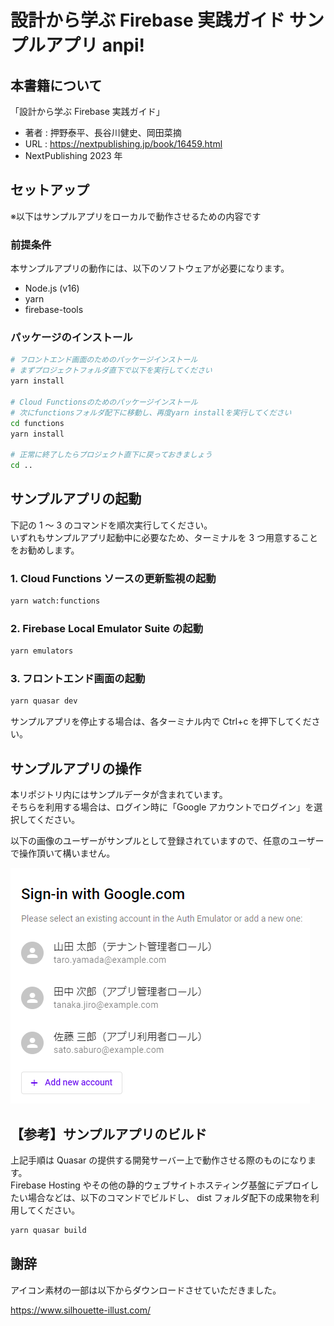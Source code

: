 # 設計から学ぶ Firebase 実践ガイド サンプルアプリ anpi!

## 本書籍について

「設計から学ぶ Firebase 実践ガイド」

- 著者 : 押野泰平、長谷川健史、岡田菜摘
- URL : https://nextpublishing.jp/book/16459.html
- NextPublishing 2023 年

## セットアップ

※以下はサンプルアプリをローカルで動作させるための内容です

### 前提条件

本サンプルアプリの動作には、以下のソフトウェアが必要になります。
- Node.js (v16)
- yarn
- firebase-tools

### パッケージのインストール

```bash
# フロントエンド画面のためのパッケージインストール
# まずプロジェクトフォルダ直下で以下を実行してください
yarn install

# Cloud Functionsのためのパッケージインストール
# 次にfunctionsフォルダ配下に移動し、再度yarn installを実行してください
cd functions
yarn install

# 正常に終了したらプロジェクト直下に戻っておきましょう
cd ..
```

## サンプルアプリの起動

下記の 1 ～ 3 のコマンドを順次実行してください。<br/>
いずれもサンプルアプリ起動中に必要なため、ターミナルを 3 つ用意することをお勧めします。

### 1. Cloud Functions ソースの更新監視の起動

```bash
yarn watch:functions
```

### 2. Firebase Local Emulator Suite の起動

```bash
yarn emulators
```

### 3. フロントエンド画面の起動

```bash
yarn quasar dev
```

サンプルアプリを停止する場合は、各ターミナル内で Ctrl+c を押下してください。

## サンプルアプリの操作

本リポジトリ内にはサンプルデータが含まれています。<br/>
そちらを利用する場合は、ログイン時に「Google アカウントでログイン」を選択してください。

以下の画像のユーザーがサンプルとして登録されていますので、任意のユーザーで操作頂いて構いません。

![サンプルデータとして設定済みのユーザー](README_users.png)

## 【参考】サンプルアプリのビルド

上記手順は Quasar の提供する開発サーバー上で動作させる際のものになります。<br/>
Firebase Hosting やその他の静的ウェブサイトホスティング基盤にデプロイしたい場合などは、以下のコマンドでビルドし、 dist フォルダ配下の成果物を利用してください。

```bash
yarn quasar build
```

## 謝辞

アイコン素材の一部は以下からダウンロードさせていただきました。

https://www.silhouette-illust.com/

